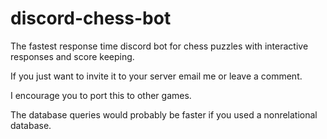 # discord-chess-bot

The fastest response time discord bot for chess puzzles with interactive responses and score keeping.

If you just want to invite it to your server email me or leave a comment.

I encourage you to port this to other games.

The database queries would probably be faster if you used a nonrelational database.

